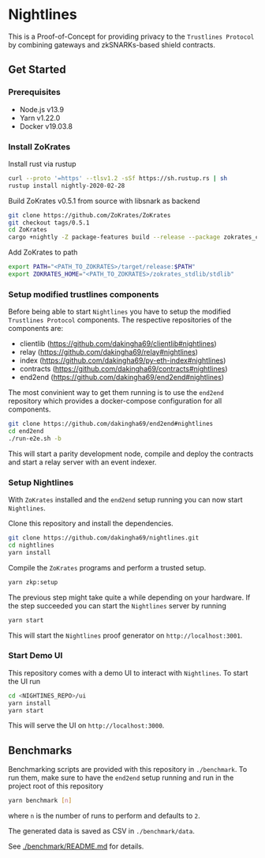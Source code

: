 # Nightlines
This is a Proof-of-Concept for providing privacy to the `Trustlines Protocol` by combining gateways and zkSNARKs-based shield contracts.

## Get Started

### Prerequisites
- Node.js v13.9
- Yarn v1.22.0
- Docker v19.03.8

### Install ZoKrates
Install rust via rustup
```bash
curl --proto '=https' --tlsv1.2 -sSf https://sh.rustup.rs | sh
rustup install nightly-2020-02-28
```
Build ZoKrates v0.5.1 from source with libsnark as backend
```bash
git clone https://github.com/ZoKrates/ZoKrates
git checkout tags/0.5.1
cd ZoKrates
cargo +nightly -Z package-features build --release --package zokrates_cli --features="libsnark"
``` 
Add ZoKrates to path 
```bash
export PATH="<PATH_TO_ZOKRATES>/target/release:$PATH"
export ZOKRATES_HOME="<PATH_TO_ZOKRATES>/zokrates_stdlib/stdlib"
```

### Setup modified trustlines components
Before being able to start `Nightlines` you have to setup the modified `Trustlines Protocol` components.
The respective repositories of the components are:
- clientlib (https://github.com/dakingha69/clientlib#nightlines)
- relay (https://github.com/dakingha69/relay#nightlines)
- index (https://github.com/dakingha69/py-eth-index#nightlines)
- contracts (https://github.com/dakingha69/contracts#nightlines)
- end2end (https://github.com/dakingha69/end2end#nightlines)

The most convinient way to get them running is to use the `end2end` repository which provides a docker-compose configuration for all components.
```bash
git clone https://github.com/dakingha69/end2end#nightlines
cd end2end
./run-e2e.sh -b
```
This will start a parity development node, compile and deploy the contracts and start a relay server with an event indexer.

### Setup Nightlines
With `ZoKrates` installed and the `end2end` setup running you can now start `Nightlines`.

Clone this repository and install the dependencies.
```bash
git clone https://github.com/dakingha69/nightlines.git
cd nightlines
yarn install
```
Compile the `ZoKrates` programs and perform a trusted setup.
```bash
yarn zkp:setup
```
The previous step might take quite a while depending on your hardware.
If the step succeeded you can start the `Nightlines` server by running
```bash
yarn start
```
This will start the `Nightlines` proof generator on `http://localhost:3001`.

### Start Demo UI
This repository comes with a demo UI to interact with `Nightlines`.
To start the UI run
```bash
cd <NIGHTINES_REPO>/ui
yarn install
yarn start
```
This will serve the UI on `http://localhost:3000`.

## Benchmarks
Benchmarking scripts are provided with this repository in `./benchmark`.
To run them, make sure to have the `end2end` setup running and run in the project root of this repository
```bash
yarn benchmark [n]
```
where `n` is the number of runs to perform and defaults to `2`.

The generated data is saved as CSV in `./benchmark/data`.

See [./benchmark/README.md](./benchmark/README.md) for details.
